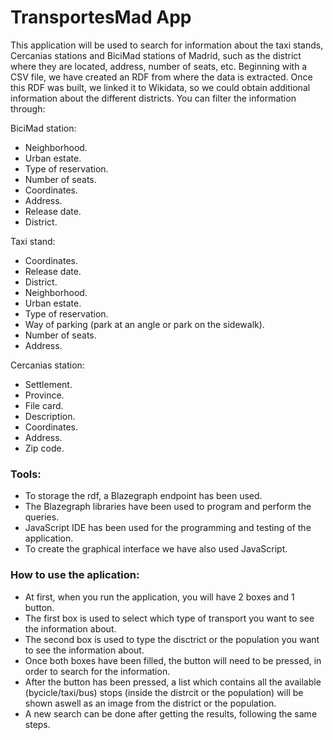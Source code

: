 # TransportesMad App


This application will be used to search for information about the taxi stands, Cercanias stations and BiciMad stations of Madrid, such as the district where they are located, address, number of seats, etc. 
Beginning with a CSV file, we have created an RDF from where the data is extracted. Once this RDF was built, we linked it to Wikidata, so we could obtain additional information about the different districts.
You can filter the information through:

BiciMad station:
- Neighborhood.
- Urban estate.
- Type of reservation.
- Number of seats.
- Coordinates.
- Address.
- Release date.
- District.

Taxi stand:
- Coordinates.
- Release date.
- District.
- Neighborhood.
- Urban estate.
- Type of reservation.
- Way of parking (park at an angle or park on the sidewalk).
- Number of seats.
- Address.

Cercanias station:
- Settlement.
- Province.
- File card.
- Description.
- Coordinates.
- Address.
- Zip code. 


### Tools:

- To storage the rdf, a Blazegraph endpoint has been used.
- The Blazegraph libraries have been used to program and perform the queries.
- JavaScript IDE has been used for the programming and testing of the application.
- To create the graphical interface we have also used JavaScript.


### How to use the aplication:

- At first, when you run the application, you will have 2 boxes and 1 button.
- The first box is used to select which type of transport you want to see the information about.
- The second box is used to type the disctrict or the population you want to see the information about.
- Once both boxes have been filled, the button will need to be pressed, in order to search for the information.
- After the button has been pressed, a list which contains all the available (bycicle/taxi/bus) stops (inside the distrcit or the population) will be shown aswell as an image from the district or the population.
- A new search can be done after getting the results, following the same steps.
